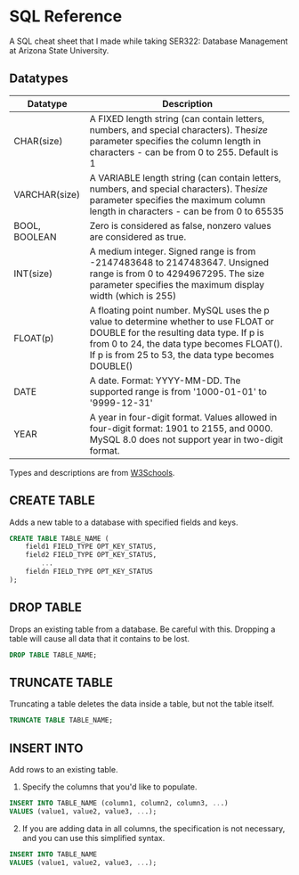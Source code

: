 # SQL Reference

A SQL cheat sheet that I made while taking SER322: Database Management at Arizona State University.

## Datatypes

| Datatype      | Description                                                                                                                                                                                                                         |
|---------------|-------------------------------------------------------------------------------------------------------------------------------------------------------------------------------------------------------------------------------------|
| CHAR(size)    | A FIXED length string (can contain letters, numbers, and special characters). The*size* parameter specifies the column length in characters - can be from 0 to 255. Default is 1                                                    |
| VARCHAR(size) | A VARIABLE length string (can contain letters, numbers, and special characters). The*size* parameter specifies the maximum column length in characters - can be from 0 to 65535                                                     |
| BOOL, BOOLEAN | Zero is considered as false, nonzero values are considered as true.                                                                                                                                                                 |
| INT(size)     | A medium integer. Signed range is from -2147483648 to 2147483647. Unsigned range is from 0 to 4294967295. The size parameter specifies the maximum display width (which is 255)                                                     |
| FLOAT(p)      | A floating point number. MySQL uses the p value to determine whether to use FLOAT or DOUBLE for the resulting data type. If p is from 0 to 24, the data type becomes FLOAT(). If p is from 25 to 53, the data type becomes DOUBLE() |
| DATE          | A date. Format: YYYY-MM-DD. The supported range is from '1000-01-01' to '9999-12-31'                                                                                                                                                |
| YEAR          | A year in four-digit format. Values allowed in four-digit format: 1901 to 2155, and 0000. MySQL 8.0 does not support year in two-digit format.                                                                                      |


Types and descriptions are from [W3Schools](https://www.w3schools.com/sql/sql_datatypes.asp).

## CREATE TABLE

Adds a new table to a database with specified fields and keys.

```sql
CREATE TABLE TABLE_NAME (
    field1 FIELD_TYPE OPT_KEY_STATUS,
    field2 FIELD_TYPE OPT_KEY_STATUS,
        ...
    fieldn FIELD_TYPE OPT_KEY_STATUS
);
```

## DROP TABLE

Drops an existing table from a database. Be careful with this. 
Dropping a table will cause all data that it contains to be lost.

```sql
DROP TABLE TABLE_NAME;
```

## TRUNCATE TABLE

Truncating a table deletes the data inside a table, but not the table itself.

```sql
TRUNCATE TABLE TABLE_NAME;
```

## INSERT INTO

Add rows to an existing table. 

1. Specify the columns that you'd like to populate.

```sql
INSERT INTO TABLE_NAME (column1, column2, column3, ...)
VALUES (value1, value2, value3, ...);
```

2. If you are adding data in all columns, the specification is not necessary, and you can use this simplified syntax.

```sql
INSERT INTO TABLE_NAME
VALUES (value1, value2, value3, ...);
```